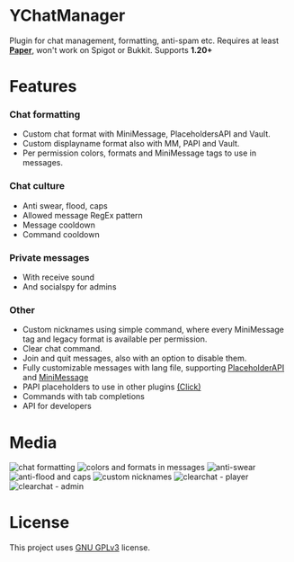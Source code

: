 # YChatManager
Plugin for chat management, formatting, anti-spam etc. Requires at least **[Paper](https://github.com/PaperMC/Paper)**, won't work on Spigot or Bukkit. Supports **1.20+**

# Features
### Chat formatting
- Custom chat format with MiniMessage, PlaceholdersAPI and Vault.
- Custom displayname format also with MM, PAPI and Vault.
- Per permission colors, formats and MiniMessage tags to use in messages.

### Chat culture
- Anti swear, flood, caps
- Allowed message RegEx pattern
- Message cooldown
- Command cooldown

### Private messages
- With receive sound
- And socialspy for admins

### Other
- Custom nicknames using simple command, where every MiniMessage tag and legacy format is available per permission.
- Clear chat command.
- Join and quit messages, also with an option to disable them.
- Fully customizable messages with lang file, supporting [PlaceholderAPI](https://github.com/PlaceholderAPI/PlaceholderAPI) and [MiniMessage](https://docs.advntr.dev/minimessage/index.html)
- PAPI placeholders to use in other plugins [(Click)](https://github.com/Ynfuien/YChatManager/wiki/Placeholders)
- Commands with tab completions
- API for developers

# Media
![chat formatting](https://i.imgur.com/HKyHemA.gif)
![colors and formats in messages](https://i.imgur.com/YV8jkZh.gif)
![anti-swear](https://i.imgur.com/en8PIkc.gif)
![anti-flood and caps](https://i.imgur.com/3AdgaBw.gif)
![custom nicknames](https://i.imgur.com/yicaNtI.gif)
![clearchat - player](https://i.imgur.com/XkXn8VC.gif)
![clearchat - admin](https://i.imgur.com/WuQeogZ.gif)

# License
This project uses [GNU GPLv3](https://github.com/Ynfuien/YChatManager/main/blob/LICENSE) license.
